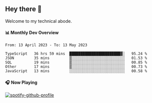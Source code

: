 ## Hey there 👋

Welcome to my technical abode.

#### 📊 Monthly Dev Overview
<!--START_SECTION:waka-->

```text
From: 13 April 2023 - To: 13 May 2023

TypeScript   36 hrs 59 mins  ███████████████████████▓░   95.24 %
JSON         35 mins         ▒░░░░░░░░░░░░░░░░░░░░░░░░   01.53 %
SQL          19 mins         ▒░░░░░░░░░░░░░░░░░░░░░░░░   00.85 %
Other        17 mins         ▒░░░░░░░░░░░░░░░░░░░░░░░░   00.73 %
JavaScript   13 mins         ░░░░░░░░░░░░░░░░░░░░░░░░░   00.58 %
```

<!--END_SECTION:waka-->

#### 🎧 Now Playing

[![spotify-github-profile](https://spotify-github-profile.vercel.app/api/view?uid=james2mid&cover_image=true&theme=natemoo-re)](https://open.spotify.com/user/james2mid?si=2b3baf2b09cb499e)
